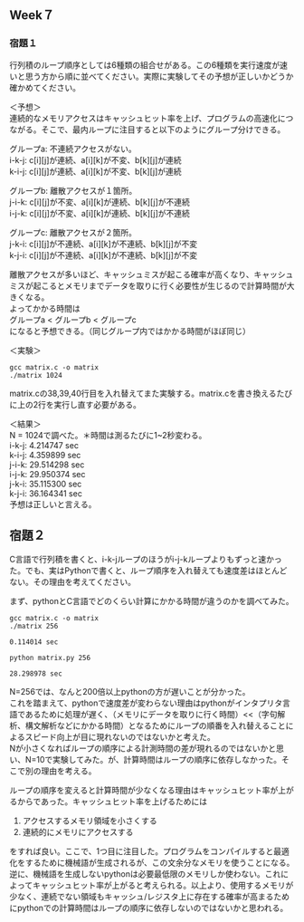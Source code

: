## Week７

### 宿題１
行列積のループ順序としては6種類の組合せがある。この6種類を実行速度が速いと思う方から順に並べてください。実際に実験してその予想が正しいかどうか確かめてください。<br>

＜予想＞<br>
連続的なメモリアクセスはキャッシュヒット率を上げ、プログラムの高速化につながる。そこで、最内ループに注目すると以下のようにグループ分けできる。<br>

グループa: 不連続アクセスがない。<br>
i-k-j: c[i][j]が連続、a[i][k]が不変、b[k][j]が連続<br>
k-i-j: c[i][j]が連続、a[i][k]が不変、b[k][j]が連続<br>

グループb: 離散アクセスが１箇所。<br>
j-i-k: c[i][j]が不変、a[i][k]が連続、b[k][j]が不連続<br>
i-j-k: c[i][j]が不変、a[i][k]が連続、b[k][j]が不連続<br>

グループc: 離散アクセスが２箇所。<br>
j-k-i: c[i][j]が不連続、a[i][k]が不連続、b[k][j]が不変<br>
k-j-i: c[i][j]が不連続、a[i][k]が不連続、b[k][j]が不変<br>

離散アクセスが多いほど、キャッシュミスが起こる確率が高くなり、キャッシュミスが起こるとメモリまでデータを取りに行く必要性が生じるので計算時間が大きくなる。<br>
よってかかる時間は<br>
グループa < グループb < グループc<br>
になると予想できる。（同じグループ内ではかかる時間がほぼ同じ）<br>


＜実験＞<br>
```
gcc matrix.c -o matrix
./matrix 1024
```
matrix.cの38,39,40行目を入れ替えてまた実験する。matrix.cを書き換えるたびに上の2行を実行し直す必要がある。<br>


＜結果＞<br>
N = 1024で調べた。＊時間は測るたびに1~2秒変わる。<br>
i-k-j: 4.214747 sec<br>
k-i-j: 4.359899 sec<br>
j-i-k: 29.514298 sec<br>
i-j-k: 29.950374 sec<br>
j-k-i: 35.115300 sec<br>
k-j-i: 36.164341 sec<br>
予想は正しいと言える。<br>


## 宿題２<br>
C言語で行列積を書くと、i-k-jループのほうがi-j-kループよりもずっと速かった。でも、実はPythonで書くと、ループ順序を入れ替えても速度差はほとんどない。その理由を考えてください。<br>


まず、pythonとC言語でどのくらい計算にかかる時間が違うのかを調べてみた。
```
gcc matrix.c -o matrix
./matrix 256
```
```
0.114014 sec
```
```
python matrix.py 256
```
```
28.298978 sec
```
N=256では、なんと200倍以上pythonの方が遅いことが分かった。<br>
これを踏まえて、pythonで速度差が変わらない理由はpythonがインタプリタ言語であるために処理が遅く、（メモリにデータを取りに行く時間）<<（字句解析、構文解析などにかかる時間）となるためにループの順番を入れ替えることによるスピード向上が目に現れないのではないかと考えた。<br>
Nが小さくなればループの順序による計測時間の差が現れるのではないかと思い、N=10で実験してみた。が、計算時間はループの順序に依存しなかった。そこで別の理由を考える。<br>

ループの順序を変えると計算時間が少なくなる理由はキャッシュヒット率が上がるからであった。キャッシュヒット率を上げるためには<br>
1. アクセスするメモリ領域を小さくする<br>
2. 連続的にメモリにアクセスする<br>

をすれば良い。ここで、1つ目に注目した。プログラムをコンパイルすると最適化をするために機械語が生成されるが、この文余分なメモリを使うことになる。逆に、機械語を生成しないpythonは必要最低限のメモリしか使わない。これによってキャッシュヒット率が上がると考えられる。以上より、使用するメモリが少なく、連続でない領域もキャッシュ/レジスタ上に存在する確率が高まるためにpythonでの計算時間はループの順序に依存しないのではないかと思われる。<br>